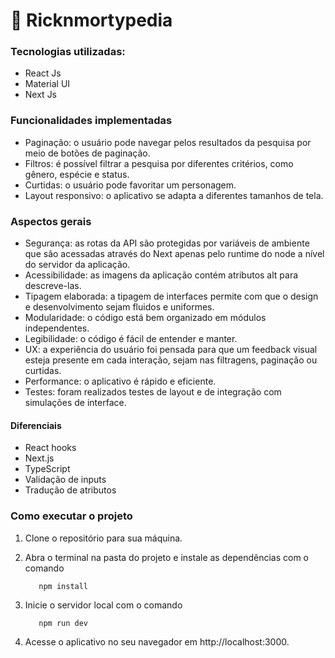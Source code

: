 # 🧪 Ricknmortypedia


### Tecnologias utilizadas:

- React Js
- Material UI
- Next Js

### Funcionalidades implementadas
- Paginação: o usuário pode navegar pelos resultados da pesquisa por meio de botões de paginação.
- Filtros: é possível filtrar a pesquisa por diferentes critérios, como gênero, espécie e status.
- Curtidas: o usuário pode favoritar um personagem.
- Layout responsivo: o aplicativo se adapta a diferentes tamanhos de tela.


### Aspectos gerais
- Segurança: as rotas da API são protegidas por variáveis de ambiente que são acessadas através do Next apenas pelo runtime do node a nível do servidor da aplicação.
- Acessibilidade: as imagens da aplicação contém atributos alt para descreve-las.
- Tipagem elaborada: a tipagem de interfaces permite com que o design e desenvolvimento sejam fluidos e uniformes.
- Modularidade: o código está bem organizado em módulos independentes.
- Legibilidade: o código é fácil de entender e manter.
- UX: a experiência do usuário foi pensada para que um feedback visual esteja presente em cada interação, sejam nas filtragens, paginação ou curtidas.
- Performance: o aplicativo é rápido e eficiente.
- Testes: foram realizados testes de layout e de integração com simulações de interface.


#### Diferenciais
- React hooks
- Next.js
- TypeScript
- Validação de inputs
- Tradução de atributos

### Como executar o projeto
1. Clone o repositório para sua máquina.
2. Abra o terminal na pasta do projeto e instale as dependências com o comando 
   
          npm install

3. Inicie o servidor local com o comando
   
          npm run dev


4. Acesse o aplicativo no seu navegador em http://localhost:3000.
